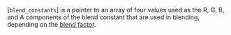 [`blend_constants`] is a pointer to an array of four values used as the
R, G, B, and A components of the blend constant that are used in
blending, depending on the [blend factor](https://www.khronos.org/registry/vulkan/specs/1.3-extensions/html/vkspec.html#framebuffer-blendfactors).